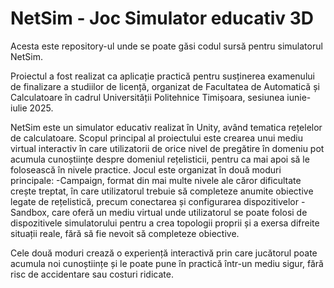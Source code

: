 # NetSim - Joc Simulator educativ 3D

Acesta este repository-ul unde se poate găsi codul sursă pentru simulatorul NetSim.

Proiectul a fost realizat ca aplicație practică pentru susținerea examenului de finalizare a studiilor de licență, organizat de Facultatea de Automatică și Calculatoare în cadrul Universității Politehnice Timișoara, sesiunea iunie-iulie 2025. 

NetSim este un simulator educativ realizat în Unity, având tematica rețelelor de calculatoare. Scopul principal al proiectului este crearea unui mediu virtual interactiv în care utilizatorii de orice nivel de pregătire în domeniu pot acumula cunoștiințe despre domeniul rețelisticii, pentru ca mai apoi să le folosească în nivele practice. 
Jocul este organizat în două moduri principale: 
-Campaign, format din mai multe nivele ale căror dificultate crește treptat, în care utilizatorul trebuie să completeze anumite obiective legate de rețelistică, precum conectarea și configurarea dispozitivelor
-Sandbox, care oferă un mediu virtual unde utilizatorul se poate folosi de dispozitivele simulatorului pentru a crea topologii proprii și a exersa difreite situații reale, fără să fie nevoit să completeze obiective.

Cele două moduri crează o experiență interactivă prin care jucătorul poate acumula noi cunoștiințe și le poate pune în practică într-un mediu sigur, fără risc de accidentare sau costuri ridicate.

 
